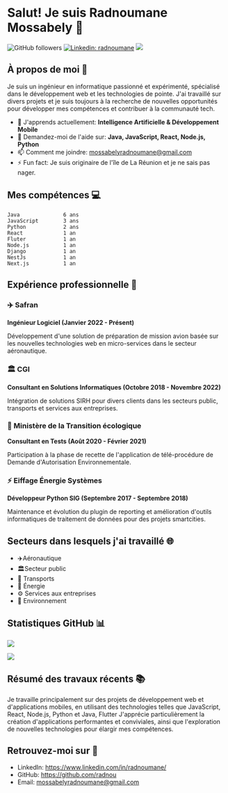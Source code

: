 # Salut! Je suis Radnoumane Mossabely 👋

![GitHub followers](https://img.shields.io/github/followers/radnou?label=Follow&style=social) [![Linkedin: radnoumane](https://img.shields.io/badge/-radnoumane-blue?style=flat-square&logo=Linkedin&logoColor=white&link=https://www.linkedin.com/in/radnoumane/)](https://www.linkedin.com/in/radnoumane/)
![](https://komarev.com/ghpvc/?username=radnou&color=blue&style=flat)

## À propos de moi 🚀

Je suis un ingénieur en informatique passionné et expérimenté, spécialisé dans le développement web et les technologies de pointe. J'ai travaillé sur divers projets et je suis toujours à la recherche de nouvelles opportunités pour développer mes compétences et contribuer à la communauté tech.

- 🌱 J'apprends actuellement: **Intelligence Artificielle & Développement Mobile**
- 💬 Demandez-moi de l'aide sur: **Java, JavaScript, React, Node.js, Python**
- 📫 Comment me joindre: [mossabelyradnoumane@gmail.com](mailto:mossabelyradnoumane@gmail.com)
- ⚡ Fun fact: Je suis originaire de l'île de La Réunion et je ne sais pas nager.

## Mes compétences 💻

```text
Java              6 ans
JavaScript        3 ans
Python            2 ans
React             1 an
Fluter            1 an
Node.js           1 an
Django            1 an
NestJs            1 an
Next.js           1 an
```
## Expérience professionnelle 💼
### ✈️ Safran
**Ingénieur Logiciel (Janvier 2022 - Présent)**

Développement d'une solution de préparation de mission avion basée sur les nouvelles technologies web en micro-services dans le secteur aéronautique.

### 🏛️ CGI
**Consultant en Solutions Informatiques (Octobre 2018 - Novembre 2022)**

Intégration de solutions SIRH pour divers clients dans les secteurs public, transports et services aux entreprises.

### 🌿 Ministère de la Transition écologique
**Consultant en Tests (Août 2020 - Février 2021)**

Participation à la phase de recette de l'application de télé-procédure de Demande d'Autorisation Environnementale.

### ⚡ Eiffage Énergie Systèmes
**Développeur Python SIG (Septembre 2017 - Septembre 2018)**

Maintenance et évolution du plugin de reporting et amélioration d'outils informatiques de traitement de données pour des projets smartcities.

## Secteurs dans lesquels j'ai travaillé 🌐
- ✈️Aéronautique
- 🏛️Secteur public
- 🚌 Transports
- 🔋 Énergie
- ⚙️ Services aux entreprises
- 🌳 Environnement

## Statistiques GitHub 📊

![](https://github-readme-stats.vercel.app/api?username=radnou&show_icons=true&theme=dark)

![](https://github-readme-stats.vercel.app/api/top-langs/?username=radnou&layout=compact&theme=dark)


## Résumé des travaux récents 📚
Je travaille principalement sur des projets de développement web et d'applications mobiles, en utilisant des technologies telles que JavaScript, React, Node.js, Python et Java, Flutter J'apprécie particulièrement la création d'applications performantes et conviviales, ainsi que l'exploration de nouvelles technologies pour élargir mes compétences.

## Retrouvez-moi sur 💬
- LinkedIn: https://www.linkedin.com/in/radnoumane/
- GitHub: https://github.com/radnou
- Email: mossabelyradnoumane@gmail.com
